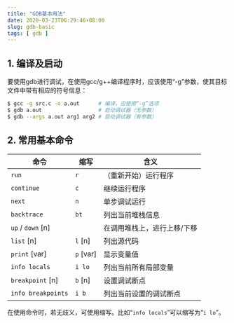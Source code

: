 ```yaml
---
title: "GDB基本用法"
date: 2020-03-23T06:29:46+08:00
slug: gdb-basic
tags: [ gdb ]
---
```


## 1. 编译及启动

要使用gdb进行调试，在使用gcc/g++编译程序时，应该使用“-g”参数，使其目标文件中带有相应的符号信息：

```sh
$ gcc -g src.c -o a.out      # 编译，应使用“-g”选项
$ gdb a.out                  # 启动调试器（无参数）
$ gdb --args a.out arg1 arg2 # 启动调试器（有参数）
```

## 2. 常用基本命令

| 命令 | 缩写 | 含义 |
|------|------|------|
| `run` | `r` | （重新开始）运行程序 |
| `continue` | `c` | 继续运行程序 |
| `next` | `n` | 单步调试运行 |
| `backtrace` | `bt` | 列出当前堆栈信息 |
| `up` / `down` [n] | | 在调用堆栈上，进行上移/下移 |
| `list` [n] | `l` [n] | 列出源代码 |
| `print` [var] | `p` [var] | 显示变量值 |
| `info locals` | `i lo` | 列出当前所有局部变量 |
| `breakpoint` [n] | `b` [n] | 设置调试断点 |
| `info breakpoints` | `i b` | 列出当前设置的调试断点 |

在使用命令时，若无歧义，可使用缩写。比如“`info locals`”可以缩写为“`i lo`”。
